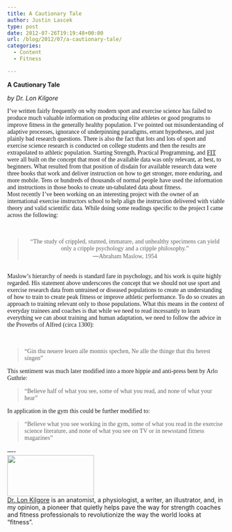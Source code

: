 ```yaml
---
title: A Cautionary Tale
author: Justin Lascek
type: post
date: 2012-07-26T19:19:48+00:00
url: /blog/2012/07/a-cautionary-tale/
categories:
  - Content
  - Fitness

---
```

**A Cautionary Tale**
  
_by Dr. Lon Kilgore_

<div>
</div>

<div>
  <span style="font-family: Calibri;">I’ve written fairly frequently on why modern sport and exercise science has failed to produce much valuable information on producing elite athletes or good programs to improve fitness in the generally healthy population. I’ve pointed out misunderstanding of adaptive processes, ignorance of underpinning paradigms, errant hypotheses, and just plainly bad research questions. There is also the fact that lots and lots of sport and exercise science research is conducted on college students and then the results are extrapolated to athletic population. Starting Strength, Practical Programming, and <a href="http://www.amazon.com/Fit-Lon-Kilgore/dp/0615497063" target="_blank">FIT</a> were all built on the concept that most of the available data was only relevant, at best, to beginners. What resulted from that position of disdain for available research data were three books that work and deliver instruction on how to get stronger, more enduring, and more mobile. Tens or hundreds of thousands of normal people have used the information and instructions in those books to create un-tabulated data about fitness.</span>
</div>

<div>
</div>

<div>
  <span style="font-family: Calibri;">Most recently I’ve been working on an interesting project with the owner of an international exercise instructors school to help align the instruction delivered with viable theory and valid scientific data. While doing some readings specific to the project I came across the following:  </span>
</div>

&nbsp;

> <div align="center">
>   <span style="font-family: Calibri;">&#8220;The study of crippled, stunted, immature, and unhealthy specimens can </span><span style="font-family: Calibri;">yield only a cripple psychology and a cripple philosophy.&#8221;</span>
> </div>
> 
> <div align="center">
>   &#8212;<span style="font-family: Calibri;">Abraham Maslow, 1954</span>
> </div>

<div>
</div>

<div>
  <span style="font-family: Calibri;"> </span>
</div>

<div>
  <span style="font-family: Calibri;">Maslow’s hierarchy of needs is standard fare in psychology, and his work is quite highly regarded. His statement above underscores the concept that we should not use sport and exercise research data from untrained or diseased populations to create an understanding of how to train to create peak fitness or improve athletic performance. To do so creates an approach to training relevant only to those populations. What this means in the context of everyday trainees and coaches is that while we need to read incessantly to learn everything we can about training and human adaptation, we need to follow the advice in the Proverbs of Alfred (circa 1300):</span>
</div>

&nbsp;

> <div>
>   <span style="font-family: Calibri;">“Gin thu neuere leuen alle monnis spechen, Ne alle the thinge that thu herest singen”</span>
> </div>



<div>
  <span style="font-family: Calibri;">This sentiment was much later modified into a more hippie and anti-press bent by Arlo Guthrie:</span>
</div>

<div>
</div>



> <div>
>
> </div>
> 
> <div>
>   <span style="font-family: Calibri;">“Believe half of what you see, some of what you read, and none of what your hear”</span>
> </div>



<div>
  <span style="font-family: Calibri;">In application in the gym this could be further modified to:</span>
</div>



> <div>
>   <span style="font-family: Calibri;">&#8220;Believe what you see working in the gym, some of what you read in the exercise science </span><span style="font-family: Calibri;">literature, and none of what you see on TV or in newsstand fitness magazines&#8221;</span>
> </div>
> 
> <div>
>
> </div>
> 
> <div>
>
> </div>



<div>
  &#8212;-
</div>

<div>
  <a href="/2012/07/lon_kilgore_header.jpeg"><img data-attachment-id="7435" data-permalink="/blog/2012/07/a-cautionary-tale/lon_kilgore_header/" data-orig-file="/2012/07/lon_kilgore_header.jpeg" data-orig-size="480,230" data-comments-opened="1" data-image-meta="{&quot;aperture&quot;:&quot;0&quot;,&quot;credit&quot;:&quot;&quot;,&quot;camera&quot;:&quot;&quot;,&quot;caption&quot;:&quot;&quot;,&quot;created_timestamp&quot;:&quot;0&quot;,&quot;copyright&quot;:&quot;&quot;,&quot;focal_length&quot;:&quot;0&quot;,&quot;iso&quot;:&quot;0&quot;,&quot;shutter_speed&quot;:&quot;0&quot;,&quot;title&quot;:&quot;&quot;}" data-image-title="lon_kilgore_header" data-image-description="" data-medium-file="/2012/07/lon_kilgore_header-200x95.jpg" data-large-file="/2012/07/lon_kilgore_header-450x215.jpg" class="size-medium wp-image-7435 alignleft" title="lon_kilgore_header" src="/2012/07/lon_kilgore_header-200x95.jpg" alt="" width="200" height="95" srcset="/2012/07/lon_kilgore_header-200x95.jpg 200w, /2012/07/lon_kilgore_header-150x71.jpg 150w, /2012/07/lon_kilgore_header-450x215.jpg 450w, /2012/07/lon_kilgore_header.jpeg 480w" sizes="(max-width: 200px) 100vw, 200px" /></a>
</div>

<div>
  <a href="http://site.killustrated.com/killustratedbooks.html" target="_blank">Dr. Lon Kilgore</a> is an anatomist, a physiologist, a writer, an illustrator, and, in my opinion, a pioneer that quietly helps pave the way for strength coaches and fitness professionals to revolutionize the way the world looks at &#8220;fitness&#8221;.
</div>
